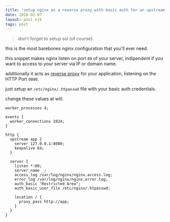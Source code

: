 ```yaml
---
title: 'setup nginx as a reverse proxy with basic auth for an upstream'
date: 2018-02-07
layout: post.njk
tags: post
---
```


> don't forget to setup ssl (of course).

this is the most barebones nginx configuration that you'll ever need.

this snippet makes nginx listen on port `80` of your server, indipendent if you want to access to your server via IP or domain name.

additionally it acts as [reverse proxy](https://en.wikipedia.org/wiki/Reverse_proxy) for your application, listening on the HTTP Port `8080`.

just setup an `/etc/nginx/.htpasswd` file with your basic auth credentials.


change these values at will.

```
worker_processes 4;

events {
  worker_connections 1024;
}

http {
  upstream app {
    server 127.0.0.1:8080;
    keepalive 64;
  }

  server {
    listen *:80;
    server_name _;
    access_log /var/log/nginx/nginx.access.log;
    error_log /var/log/nginx/nginx.error.log;
    auth_basic "Restricted Area";
    auth_basic_user_file /etc/nginx/.htpasswd;

    location / {
      proxy_pass http://app;
    }
  }
}
```
